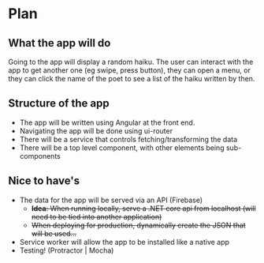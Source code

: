# Plan

## What the app will do

Going to the app will display a random haiku. The user can interact with the app to get another one (eg swipe, press button), they can open a menu, or they can click the name of the poet to see a list of the haiku written by then.

## Structure of the app

- The app will be written using Angular at the front end. 
- Navigating the app will be done using ui-router
- There will be a service that controls fetching/transforming the data
- There will be a top level component, with other elements being sub-components

## Nice to have's

- The data for the app will be served via an API (Firebase)
  - ~~**Idea**: When running locally, serve a .NET core api from localhost (will need to be tied into another application)~~
  - ~~When deploying for production, dynamically create the JSON that will be used...~~
- Service worker will allow the app to be installed like a native app
- Testing! (Protractor | Mocha)